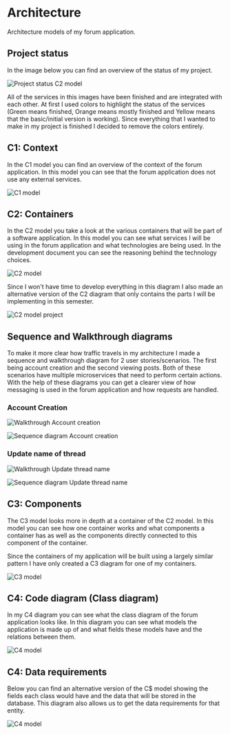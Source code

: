 # Architecture

Architecture models of my forum application.

## Project status

In the image below you can find an overview of the status of my project.

![Project status C2 model](./C4_Models/Architecture_C2_project_status.png "Project status C2 model")

All of the services in this images have been finished and are integrated with each other. At first I used colors to highlight the status of the services (Green means finished, Orange means mostly finished and Yellow means that the basic/initial version is working). Since everything that I wanted to make in my project is finished I decided to remove the colors entirely.

## C1: Context

In the C1 model you can find an overview of the context of the forum application. In this model you can see that the forum application does not use any external services.

![C1 model](./C4_Models/Architecture_C1.png "C1 model")

## C2: Containers

In the C2 model you take a look at the various containers that will be part of a software application. In this model you can see what services I will be using in the forum application and what technologies are being used. In the development document you can see the reasoning behind the technology choices.

![C2 model](./C4_Models/Architecture_C2.png "C2 model")

Since I won't have time to develop everything in this diagram I also made an alternative version of the C2 diagram that only contains the parts I will be implementing in this semester.

![C2 model project](./C4_Models/Architecture_C2_project.png "C2 model project")

## Sequence and Walkthrough diagrams

To make it more clear how traffic travels in my architecture I made a sequence and walkthrough diagram for 2 user stories/scenarios. The first being account creation and the second viewing posts. Both of these scenarios have multiple microservices that need to perform certain actions. With the help of these diagrams you can get a clearer view of how messaging is used in the forum application and how requests are handled.

### Account Creation

![Walkthrough Account creation](./Walkthrough_Diagrams/Walkthrough_AccountCreation.png "Walkthrough Account creation")

![Sequence diagram Account creation](./Sequence_Diagrams/SequenceDiagram_AccountCreation.png "Sequence diagram Account creation")

### Update name of thread

![Walkthrough Update thread name](./Walkthrough_Diagrams/Walkthrough_UpdateThreadName.png "Walkthrough Update thread name")

![Sequence diagram Update thread name](./Sequence_Diagrams/SequenceDiagram_UpdateThreadName.png "Sequence diagram Update thread name")

## C3: Components

The C3 model looks more in depth at a container of the C2 model. In this model you can see how one container works and what components a container has as well as the components directly connected to this component of the container.

Since the containers of my application will be built using a largely similar pattern I have only created a C3 diagram for one of my containers. 

![C3 model](./C4_Models/Architecture_C3.png "C3 model")

## C4: Code diagram (Class diagram)

In my C4 diagram you can see what the class diagram of the forum application looks like. In this diagram you can see what models the application is made up of and what fields these models have and the relations between them.

![C4 model](./C4_Models/Architecture_C4.png "C4 model")

## C4: Data requirements

Below you can find an alternative version of the C$ model showing the fields each class would have and the data that will be stored in the database. This diagram also allows us to get the data requirements for that entity.

![C4 model](./C4_Models/Architecture_C4_DataRequirements.png "C4 model")
